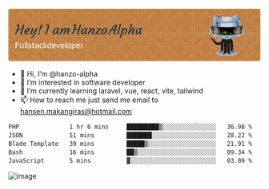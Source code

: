 ![Header](./github-header-image.png)

- 👋 Hi, I’m @hanzo-alpha
- 👀 I’m interested in software developer
- 🌱 I’m currently learning laravel, vue, react, vite, tailwind
- 📫 How to reach me just send me email to hansen.makangiras@hotmail.com 

<!---
hanzo-alpha/hanzo-alpha is a ✨ special ✨ repository because its `README.md` (this file) appears on your GitHub profile.
You can click the Preview link to take a look at your changes.
--->

<!--START_SECTION:waka-->

```txt
PHP              1 hr 6 mins     █████████▒░░░░░░░░░░░░░░░   36.98 %
JSON             51 mins         ███████░░░░░░░░░░░░░░░░░░   28.22 %
Blade Template   39 mins         █████▒░░░░░░░░░░░░░░░░░░░   21.91 %
Bash             16 mins         ██▒░░░░░░░░░░░░░░░░░░░░░░   09.34 %
JavaScript       5 mins          ▓░░░░░░░░░░░░░░░░░░░░░░░░   03.09 %
```

<!--END_SECTION:waka-->

![image](https://github.com/hanzo-alpha/hanzo-alpha/assets/111342797/c4bd2977-6123-4017-8652-6e166259b484)

